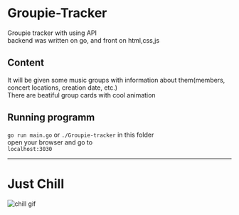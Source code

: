 # Groupie-Tracker
Groupie tracker with using API\
backend was written on go, and front on html,css,js
## Content
It will be given some music groups with information about them(members, concert locations, creation date, etc.)\
There are beatiful group cards with cool animation

## Running programm
`go run main.go` or `./Groupie-tracker` in this folder\
open your browser and go to\
`localhost:3030`

---

# Just Chill

![chill gif](demo/demo.gif)
